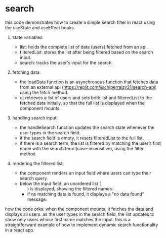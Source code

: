 # search

this code demonstrates how to create a simple search filter in react using the useState and useEffect hooks.

1.  state variables:

    - list: holds the complete list of data (users) fetched from an api.
    - filteredList: stores the list after being filtered based on the search input.
    - search: tracks the user's input for the search.

2.  fetching data:

    - the loadData function is an asynchronous function that fetches data from an external api (https://replit.com/@chiperraizy21/search-api) using the fetch method.
    - ut retrieves a list of users and sets both list and filteredList to the fetched data initially, so that the full list is displayed when the component mounts.

3.  handling search input:

    - the handleSearch function updates the search state whenever the user types in the search field.
    - if the search field is empty, it resets filteredList to the full list.
    - if there is a search term, the list is filtered by matching the user’s first name with the search term (case-insensitive), using the filter method.

4.  rendering the filtered list:
    - the component renders an input field where users can type their search query.
    - below the input field, an unordered list (<ul>) is displayed, showing the filtered names.
    - if no matching data is found, it displays a "no data found" message.

how the code orks: when the component mounts, it fetches the data and displays all users. as the user types in the search field, the list updates to show only users whose first name matches the input. this is a straightforward example of how to implement dynamic search functionality in a react app.
